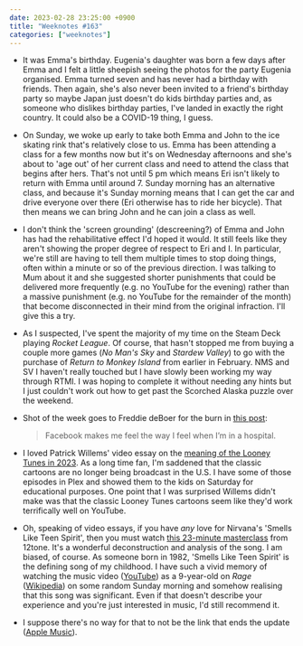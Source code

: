 ```yaml
---
date: 2023-02-28 23:25:00 +0900
title: "Weeknotes #163"
categories: ["weeknotes"]
---
```


- It was Emma's birthday. Eugenia's daughter was born a few days after Emma and I felt a little sheepish seeing the photos for the party Eugenia organised. Emma turned seven and has never had a birthday with friends. Then again, she's also never been invited to a friend's birthday party so maybe Japan just doesn't do kids birthday parties and, as someone who dislikes birthday parties, I've landed in exactly the right country. It could also be a COVID-19 thing, I guess.

- On Sunday, we woke up early to take both Emma and John to the ice skating rink that's relatively close to us. Emma has been attending a class for a few months now but it's on Wednesday afternoons and she's about to 'age out' of her current class and need to attend the class that begins after hers. That's not until 5 pm which means Eri isn't likely to return with Emma until around 7. Sunday morning has an alternative class, and because it's Sunday morning means that I can get the car and drive everyone over there (Eri otherwise has to ride her bicycle). That then means we can bring John and he can join a class as well.

- I don't think the 'screen grounding' (descreening?) of Emma and John has had the rehabilitative effect I'd hoped it would. It still feels like they aren't showing the proper degree of respect to Eri and I. In particular, we're still are having to tell them multiple times to stop doing things, often within a minute or so of the previous direction. I was talking to Mum about it and she suggested shorter punishments that could be delivered more frequently (e.g. no YouTube for the evening) rather than a massive punishment (e.g. no YouTube for the remainder of the month) that become disconnected in their mind from the original infraction. I'll give this a try.

- As I suspected, I've spent the majority of my time on the Steam Deck playing _Rocket League_. Of course, that hasn't stopped me from buying a couple more games (_No Man's Sky_ and _Stardew Valley_) to go with the purchase of _Return to Monkey Island_ from earlier in February. NMS and SV I haven't really touched but I have slowly been working my way through RTMI. I was hoping to complete it without needing any hints but I just couldn't work out how to get past the Scorched Alaska puzzle over the weekend.

- Shot of the week goes to Freddie deBoer for the burn in [this post](https://freddiedeboer.substack.com/p/the-bitter-end-of-content):
  
  > Facebook makes me feel the way I feel when I’m in a hospital. 

- I loved Patrick Willems' video essay on the [meaning of the Looney Tunes in 2023](https://youtu.be/PVD-pndQftw). As a long time fan, I'm saddened that the classic cartoons are no longer being broadcast in the U.S. I have some of those episodes in Plex and showed them to the kids on Saturday for educational purposes. One point that I was surprised Willems didn't make was that the classic Looney Tunes cartoons seem like they'd work terrifically well on YouTube.

- Oh, speaking of video essays, if you have _any_ love for Nirvana's 'Smells Like Teen Spirit', then you must watch [this 23-minute masterclass](https://youtu.be/X6uMfJosvnA) from 12tone. It's a wonderful deconstruction and analysis of the song. I am biased, of course. As someone born in 1982, 'Smells Like Teen Spirit' is the defining song of my childhood. I have such a vivid memory of watching the music video ([YouTube](https://youtu.be/hTWKbfoikeg)) as a 9-year-old on _Rage_ ([Wikipedia](https://en.wikipedia.org/wiki/Rage_(TV_program))) on some random Sunday morning and somehow realising that this song was significant. Even if that doesn't describe your experience and you're just interested in music, I'd still recommend it.

- I suppose there's no way for that to not be the link that ends the update ([Apple Music](https://music.apple.com/us/album/smells-like-teen-spirit/1586895441?i=1586895442)).
